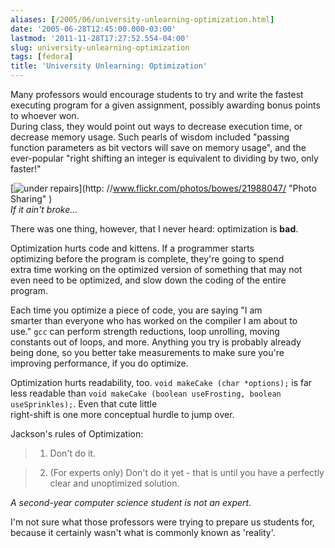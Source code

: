 ```yaml
---
aliases: [/2005/06/university-unlearning-optimization.html]
date: '2005-06-28T12:45:00.000-03:00'
lastmod: '2011-11-28T17:27:52.554-04:00'
slug: university-unlearning-optimization
tags: [fedora]
title: 'University Unlearning: Optimization'
---
```


  
Many professors would encourage students to try and write the fastest
executing program for a given assignment, possibly awarding bonus points to
whoever won.  
During class, they would point out ways to decrease execution time, or
decrease memory usage. Such pearls of wisdom included "passing function
parameters as bit vectors will save on memory usage", and the ever-popular
"right shifting an integer is equivalent to dividing by two, only faster!"

  
  
  
  
[![under repairs](http://photos15.flickr.com/21988047_b87da7686f_m.jpg)](http:
//www.flickr.com/photos/bowes/21988047/ "Photo Sharing" )  
_If it ain't broke..._  
  
  

  
There was one thing, however, that I never heard: optimization is **bad**.  

  
  

  
Optimization hurts code and kittens. If a programmer starts  
optimizing before the program is complete, they're going to spend  
extra time working on the optimized version of something that may not  
even need to be optimized, and slow down the coding of the entire  
program.  

  
  

  
Each time you optimize a piece of code, you are saying "I am  
smarter than everyone who has worked on the compiler I am about to  
use." `gcc` can perform strength reductions, loop unrolling, moving  
constants out of loops, and more. Anything you try is probably already  
being done, so you better take measurements to make sure you're  
improving performance, if you do optimize.

  
  

  
Optimization hurts readability, too. `void makeCake (char *options);` is far
less readable than `void makeCake (boolean useFrosting, boolean
useSprinkles);`. Even that cute little  
right-shift is one more conceptual hurdle to jump over.  

  
  
  

>  
Jackson's rules of Optimization:  
  

>

>  

>   1. Don't do it.

>  

>   2. (For experts only) Don't do it yet - that is until you have a perfectly
clear and unoptimized solution.

>  
  
  

  
_A second-year computer science student is not an expert._  
  
  

  
I'm not sure what those professors were trying to prepare us students for,
because it certainly wasn't what is commonly known as 'reality'.  

